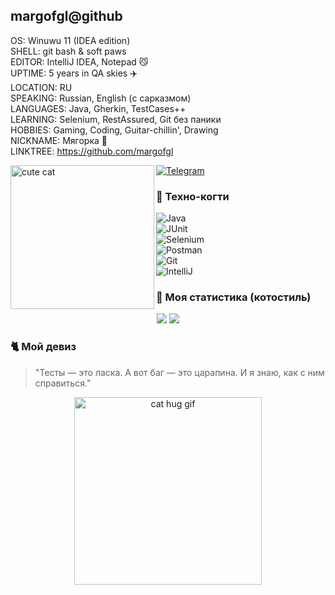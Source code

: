 margofgl@github  
-------------------------------------------------  
OS: Winuwu 11 (IDEA edition)  
SHELL: git bash & soft paws  
EDITOR: IntelliJ IDEA, Notepad 😼  
UPTIME: 5 years in QA skies ✈️  
LOCATION: RU  
SPEAKING: Russian, English (с сарказмом)  
LANGUAGES: Java, Gherkin, TestCases++  
LEARNING: Selenium, RestAssured, Git без паники  
HOBBIES: Gaming, Coding, Guitar-chillin', Drawing  
NICKNAME: Мягорка 🐾  
LINKTREE: https://github.com/margofgl  

<img src="https://media.tenor.com/6O9lJIR9zpYAAAAd/cat-nyan-cat.gif" alt="cute cat" width="230" align="left" />

[![Telegram](https://img.shields.io/badge/-@mrgtc-2CA5E0?style=flat&logo=telegram&logoColor=white)](https://t.me/mrgtc)  

### 🧰 Техно-когти  

![Java](https://img.shields.io/badge/-Java-ffb6c1?style=flat&logo=java&logoColor=white)  
![JUnit](https://img.shields.io/badge/-JUnit-ffe4e1?style=flat&logo=JUnit5&logoColor=black)  
![Selenium](https://img.shields.io/badge/-Selenium-c0e6f7?style=flat&logo=selenium&logoColor=43B02A)  
![Postman](https://img.shields.io/badge/-Postman-ffc0cb?style=flat&logo=postman&logoColor=white)  
![Git](https://img.shields.io/badge/-Git-f5c2e7?style=flat&logo=git&logoColor=white)  
![IntelliJ](https://img.shields.io/badge/-IntelliJ%20IDEA-ffb6c1?style=flat&logo=intellij-idea&logoColor=white)  

### 💖 Моя статистика (котостиль)  

<p align="center">  
  <img src="https://github-readme-stats.vercel.app/api?username=margofgl&show_icons=true&theme=cute" />  
  <img src="https://github-readme-stats.vercel.app/api/top-langs/?username=margofgl&layout=compact&theme=cute" />  
</p>  

### 🐈 Мой девиз  

> "Тесты — это ласка. А вот баг — это царапина. И я знаю, как с ним справиться."  

<p align="center">  
  <img src="https://media.giphy.com/media/6uMqzcbWRhoT6/giphy.gif" width="300" alt="cat hug gif" />  
</p>  
